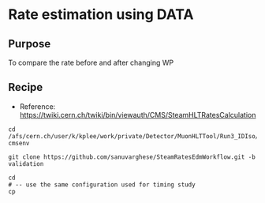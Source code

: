 # Rate estimation using DATA

## Purpose

To compare the rate before and after changing WP



## Recipe

* Reference: https://twiki.cern.ch/twiki/bin/viewauth/CMS/SteamHLTRatesCalculation



```shell
cd /afs/cern.ch/user/k/kplee/work/private/Detector/MuonHLTTool/Run3_IDIso/CMSSW_12_1_0/src
cmsenv

git clone https://github.com/sanuvarghese/SteamRatesEdmWorkflow.git -b validation

cd 
# -- use the same configuration used for timing study
cp 

```

